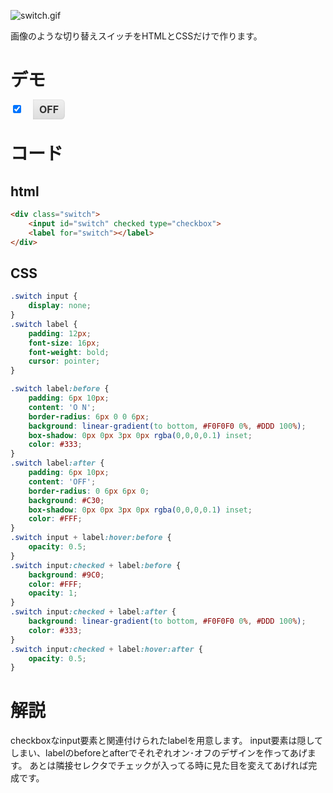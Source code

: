![switch.gif](http://manaten.net/wp-content/uploads/2014/04/switch.gif)

画像のような切り替えスイッチをHTMLとCSSだけで作ります。

<!-- more -->


# デモ

<div>
<style>

.switch input {
    display: none;
}
.switch label {
    padding: 12px;
    font-size: 16px;
    font-weight: bold;
    cursor: pointer;
}

.switch label:before {
    padding: 6px 10px;
    content: 'O N';
    border-radius: 6px 0 0 6px;
    background: linear-gradient(to bottom, #F0F0F0 0%, #DDD 100%);
    box-shadow: 0px 0px 3px 0px rgba(0,0,0,0.1) inset;
    color: #333;
}
.switch label:after {
    padding: 6px 10px;
    content: 'OFF';
    border-radius: 0 6px 6px 0;
    background: #C30;
    box-shadow: 0px 0px 3px 0px rgba(0,0,0,0.1) inset;
    color: #FFF;
}
.switch input + label:hover:before {
    opacity: 0.5;
}
.switch input:checked + label:before {
    background: #9C0;
    color: #FFF;
    opacity: 1;
}
.switch input:checked + label:after {
    background: linear-gradient(to bottom, #F0F0F0 0%, #DDD 100%);
    color: #333;
}
.switch input:checked + label:hover:after {
    opacity: 0.5;
}
</style>
</div>

<div class="switch">
    <input id="switch" checked type="checkbox">
    <label for="switch"></label>
</div>

# コード

## html
```html
<div class="switch">
    <input id="switch" checked type="checkbox">
    <label for="switch"></label>
</div>
```

## CSS
```css
.switch input {
    display: none;
}
.switch label {
    padding: 12px;
    font-size: 16px;
    font-weight: bold;
    cursor: pointer;
}

.switch label:before {
    padding: 6px 10px;
    content: 'O N';
    border-radius: 6px 0 0 6px;
    background: linear-gradient(to bottom, #F0F0F0 0%, #DDD 100%);
    box-shadow: 0px 0px 3px 0px rgba(0,0,0,0.1) inset;
    color: #333;
}
.switch label:after {
    padding: 6px 10px;
    content: 'OFF';
    border-radius: 0 6px 6px 0;
    background: #C30;
    box-shadow: 0px 0px 3px 0px rgba(0,0,0,0.1) inset;
    color: #FFF;
}
.switch input + label:hover:before {
    opacity: 0.5;
}
.switch input:checked + label:before {
    background: #9C0;
    color: #FFF;
    opacity: 1;
}
.switch input:checked + label:after {
    background: linear-gradient(to bottom, #F0F0F0 0%, #DDD 100%);
    color: #333;
}
.switch input:checked + label:hover:after {
    opacity: 0.5;
}
```

# 解説

checkboxなinput要素と関連付けられたlabelを用意します。
input要素は隠してしまい、labelのbeforeとafterでそれぞれオン･オフのデザインを作ってあげます。
あとは隣接セレクタでチェックが入ってる時に見た目を変えてあげれば完成です。
